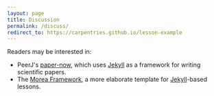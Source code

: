 ```yaml
---
layout: page
title: Discussion
permalink: /discuss/
redirect_to: https://carpentries.github.io/lesson-example
---
```

Readers may be interested in:

*   PeerJ's [paper-now], which uses [Jekyll][jekyll] as a framework for writing scientific papers.
*   The [Morea Framework][morea],
    a more elaborate template for [Jekyll][jekyll]-based lessons.

[jekyll]: http://jekyllrb.com/
[morea]: https://morea-framework.github.io/
[paper-now]: https://github.com/PeerJ/paper-now

